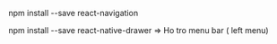 npm install --save react-navigation

npm install --save react-native-drawer
=> Ho tro menu bar ( left menu)